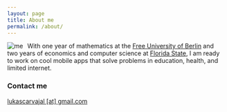```yaml
---
layout: page
title: About me
permalink: /about/
---
```


<img class="img-responsive" src="../images/me.png" alt="me" style="float:left; padding-right: 10px; max-height: 250px;">

With one year of mathematics at the <a href="https://en.wikipedia.org/wiki/Free_University_Berlin" target="_blank">Free University of Berlin</a> and two years of economics and computer science at <a href="https://en.wikipedia.org/wiki/Florida_State_University" target="_blank">Florida State</a>, I am ready to work on cool mobile apps that solve problems in education, health, and limited internet.

### Contact me

[lukascarvajal [at] gmail.com](mailto:lukascarvajal@gmail.com)
